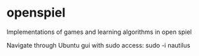 # openspiel
Implementations of games and learning algorithms in open spiel

Navigate through Ubuntu gui with sudo access: sudo -i nautilus
